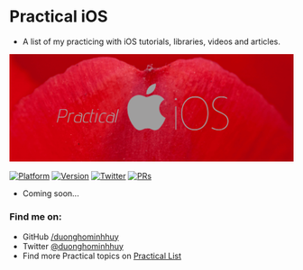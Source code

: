 # Practical iOS

- A list of my practicing with iOS tutorials, libraries, videos and articles. 

![Practical iOS](assets/banner.png)

[![Platform](https://img.shields.io/badge/platform-iOS-lightgrey.svg)](https://developer.apple.com/ios/)
[![Version](http://img.shields.io/badge/version-1.0.0-green.svg?style=flat)](https://github.com/duonghominhhuy/practical-ios)
[![Twitter](https://img.shields.io/badge/twitter-@duonghominhhuy-blue.svg?style=flat)](http://twitter.com/duonghominhhuy)
[![PRs](https://img.shields.io/badge/PRs-welcome-brightgreen.svg)](https://github.com/duonghominhhuy/practical-ios/pulls)


- Coming soon...


### Find me on:

- GitHub [/duonghominhhuy](https://github.com/duonghominhhuy)
- Twitter [@duonghominhhuy](https://twitter.com/duonghominhhuy)
- Find more Practical topics on [Practical List](https://github.com/duonghominhhuy/practical-list)


